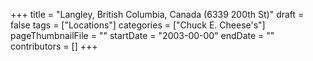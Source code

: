 +++
title = "Langley, British Columbia, Canada (6339 200th St)"
draft = false
tags = ["Locations"]
categories = ["Chuck E. Cheese's"]
pageThumbnailFile = ""
startDate = "2003-00-00"
endDate = ""
contributors = []
+++
